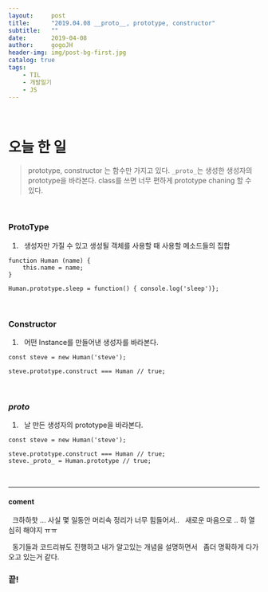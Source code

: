 ```yaml
---
layout:     post
title:      "2019.04.08 __proto__, prototype, constructor"
subtitle:   ""
date:       2019-04-08
author:     gogoJH
header-img: img/post-bg-first.jpg
catalog: true
tags:
    - TIL
    - 개발일기
    - JS
---
```



<br>
  
# 오늘 한 일

>  prototype, constructor 는 함수만 가지고 있다.
>  `_proto_`는 생성한 생성자의 prototype을 바라본다.
>  class를 쓰면 너무 편하게 prototype chaning 할 수 있다.

<br>

### ProtoType 
  


1.  &nbsp; 생성자만 가질 수 있고 생성될 객체를 사용할 때 사용할 메소드들의 집합


```
function Human (name) {
    this.name = name;
}

Human.prototype.sleep = function() { console.log('sleep')};
```


<br>

### Constructor



1.  &nbsp; 어떤 Instance를 만들어낸 생성자를 바라본다.

```
const steve = new Human('steve');

steve.prototype.construct === Human // true;

```

<br>


### _proto_



1. &nbsp; 날 만든 생성자의 prototype을 바라본다.

```
const steve = new Human('steve');

steve.prototype.construct === Human // true;
steve._proto_ = Human.prototype // true;

```

<br>
  
---



#### coment
&nbsp; 크하하핫 ... 사실 몇 일동안 머리속 정리가 너무 힘들어서..
&nbsp; 새로운 마음으로 .. 하 열심히 해야지 ㅠㅠ

&nbsp; 동기들과 코드리뷰도 진행하고 내가 알고있는 개념을 설명하면서 
&nbsp; 좀더 명확하게 다가오고 있는거 같다.
  

### 끝!